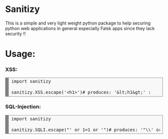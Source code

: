 # Sanitizy
This is a simple and very light weight python package to help securing python web applications in general especially Falsk apps since they lack security !!

# Usage:

<h3> XSS:</h3>
<div style="background: #f8f8f8; overflow:auto;width:auto;border:solid gray;border-width:.1em .1em .1em .8em;padding:.2em .6em;"><pre style="margin: 0; line-height: 125%">import sanitizy
<br>sanitizy.XSS.escape('&lt;h1&gt;')# produces: '&#x26;lt;h1&#x26;gt;' : </pre></div>
<h3> SQL-Injection:</h3>
<div style="background: #f8f8f8; overflow:auto;width:auto;border:solid gray;border-width:.1em .1em .1em .8em;padding:.2em .6em;"><pre style="margin: 0; line-height: 125%">import sanitizy
<br>sanitizy.SQLI.escape("' or 1=1 or '")# produces: '"\\' or 1=1 or \\'"' : </pre></div>

